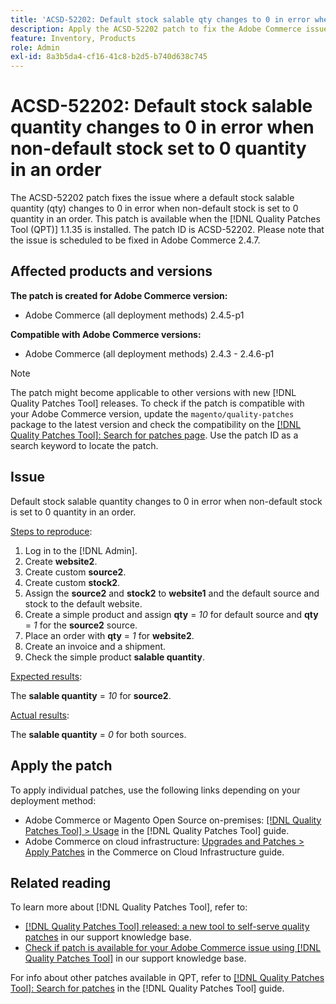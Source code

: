 ```yaml
---
title: 'ACSD-52202: Default stock salable qty changes to 0 in error when non-default stock set to 0 qty in order'
description: Apply the ACSD-52202 patch to fix the Adobe Commerce issue where a default stock salable quantity changes to 0 in error when non-default stock is set to 0 quantity in an order.
feature: Inventory, Products
role: Admin
exl-id: 8a3b5da4-cf16-41c8-b2d5-b740d638c745
---
```

# ACSD-52202: Default stock salable quantity changes to 0 in error when non-default stock set to 0 quantity in an order

The ACSD-52202 patch fixes the issue where a default stock salable quantity (qty) changes to 0 in error when non-default stock is set to 0 quantity in an order. This patch is available when the [!DNL Quality Patches Tool (QPT)] 1.1.35 is installed. The patch ID is ACSD-52202. Please note that the issue is scheduled to be fixed in Adobe Commerce 2.4.7.

## Affected products and versions

**The patch is created for Adobe Commerce version:**

* Adobe Commerce (all deployment methods) 2.4.5-p1

**Compatible with Adobe Commerce versions:**

* Adobe Commerce (all deployment methods) 2.4.3 - 2.4.6-p1

>[!NOTE]
>
>The patch might become applicable to other versions with new [!DNL Quality Patches Tool] releases. To check if the patch is compatible with your Adobe Commerce version, update the `magento/quality-patches` package to the latest version and check the compatibility on the [[!DNL Quality Patches Tool]: Search for patches page](https://experienceleague.adobe.com/tools/commerce-quality-patches/index.html). Use the patch ID as a search keyword to locate the patch.

## Issue

Default stock salable quantity changes to 0 in error when non-default stock is set to 0 quantity in an order.

<u>Steps to reproduce</u>:

1. Log in to the [!DNL Admin].
1. Create **website2**.
1. Create custom **source2**.
1. Create custom **stock2**.
1. Assign the **source2** and **stock2** to **website1** and the default source and stock to the default website.
1. Create a simple product and assign **qty** = *10* for default source and **qty** = *1* for the **source2** source.
1. Place an order with **qty** = *1* for **website2**.
1. Create an invoice and a shipment.
1. Check the simple product **salable quantity**.

<u>Expected results</u>:

The **salable quantity** = *10* for **source2**.

<u>Actual results</u>:

The **salable quantity** = *0* for both sources.

## Apply the patch

To apply individual patches, use the following links depending on your deployment method:

* Adobe Commerce or Magento Open Source on-premises: [[!DNL Quality Patches Tool] > Usage](https://experienceleague.adobe.com/docs/commerce-operations/tools/quality-patches-tool/usage.html) in the [!DNL Quality Patches Tool] guide.
* Adobe Commerce on cloud infrastructure: [Upgrades and Patches > Apply Patches](https://experienceleague.adobe.com/docs/commerce-cloud-service/user-guide/develop/upgrade/apply-patches.html) in the Commerce on Cloud Infrastructure guide.

## Related reading

To learn more about [!DNL Quality Patches Tool], refer to:

* [[!DNL Quality Patches Tool] released: a new tool to self-serve quality patches](/help/announcements/adobe-commerce-announcements/magento-quality-patches-released-new-tool-to-self-serve-quality-patches.md) in our support knowledge base.
* [Check if patch is available for your Adobe Commerce issue using [!DNL Quality Patches Tool]](/help/support-tools/patches-available-in-qpt-tool/check-patch-for-magento-issue-with-magento-quality-patches.md) in our support knowledge base.

For info about other patches available in QPT, refer to [[!DNL Quality Patches Tool]: Search for patches](https://experienceleague.adobe.com/tools/commerce-quality-patches/index.html) in the [!DNL Quality Patches Tool] guide.
